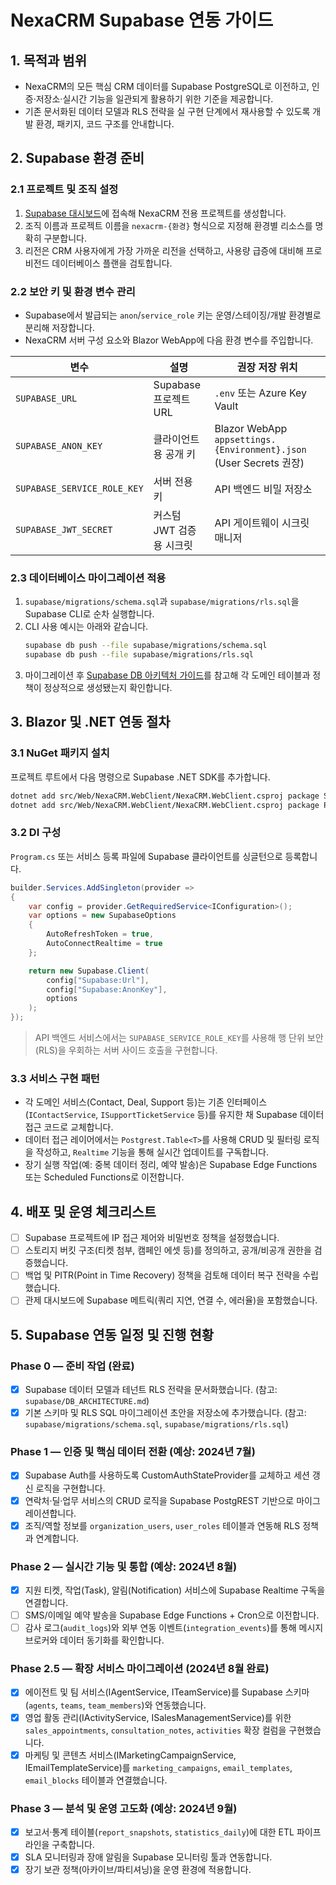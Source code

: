 # NexaCRM Supabase 연동 가이드

## 1. 목적과 범위
- NexaCRM의 모든 핵심 CRM 데이터를 Supabase PostgreSQL로 이전하고, 인증·저장소·실시간 기능을 일관되게 활용하기 위한 기준을 제공합니다.
- 기존 문서화된 데이터 모델과 RLS 전략을 실 구현 단계에서 재사용할 수 있도록 개발 환경, 패키지, 코드 구조를 안내합니다.

## 2. Supabase 환경 준비
### 2.1 프로젝트 및 조직 설정
1. [Supabase 대시보드](https://supabase.com/dashboard)에 접속해 NexaCRM 전용 프로젝트를 생성합니다.
2. 조직 이름과 프로젝트 이름을 `nexacrm-{환경}` 형식으로 지정해 환경별 리소스를 명확히 구분합니다.
3. 리전은 CRM 사용자에게 가장 가까운 리전을 선택하고, 사용량 급증에 대비해 프로 비전드 데이터베이스 플랜을 검토합니다.

### 2.2 보안 키 및 환경 변수 관리
- Supabase에서 발급되는 `anon`/`service_role` 키는 운영/스테이징/개발 환경별로 분리해 저장합니다.
- NexaCRM 서버 구성 요소와 Blazor WebApp에 다음 환경 변수를 주입합니다.

| 변수 | 설명 | 권장 저장 위치 |
| --- | --- | --- |
| `SUPABASE_URL` | Supabase 프로젝트 URL | `.env` 또는 Azure Key Vault |
| `SUPABASE_ANON_KEY` | 클라이언트용 공개 키 | Blazor WebApp `appsettings.{Environment}.json` (User Secrets 권장) |
| `SUPABASE_SERVICE_ROLE_KEY` | 서버 전용 키 | API 백엔드 비밀 저장소 |
| `SUPABASE_JWT_SECRET` | 커스텀 JWT 검증용 시크릿 | API 게이트웨이 시크릿 매니저 |

### 2.3 데이터베이스 마이그레이션 적용
1. `supabase/migrations/schema.sql`과 `supabase/migrations/rls.sql`을 Supabase CLI로 순차 실행합니다.
2. CLI 사용 예시는 아래와 같습니다.
   ```bash
   supabase db push --file supabase/migrations/schema.sql
   supabase db push --file supabase/migrations/rls.sql
   ```
3. 마이그레이션 후 [Supabase DB 아키텍처 가이드](DB_ARCHITECTURE.md)를 참고해 각 도메인 테이블과 정책이 정상적으로 생성됐는지 확인합니다.

## 3. Blazor 및 .NET 연동 절차
### 3.1 NuGet 패키지 설치
프로젝트 루트에서 다음 명령으로 Supabase .NET SDK를 추가합니다.
```bash
dotnet add src/Web/NexaCRM.WebClient/NexaCRM.WebClient.csproj package Supabase
dotnet add src/Web/NexaCRM.WebClient/NexaCRM.WebClient.csproj package Postgrest
```

### 3.2 DI 구성
`Program.cs` 또는 서비스 등록 파일에 Supabase 클라이언트를 싱글턴으로 등록합니다.
```csharp
builder.Services.AddSingleton(provider =>
{
    var config = provider.GetRequiredService<IConfiguration>();
    var options = new SupabaseOptions
    {
        AutoRefreshToken = true,
        AutoConnectRealtime = true
    };

    return new Supabase.Client(
        config["Supabase:Url"],
        config["Supabase:AnonKey"],
        options
    );
});
```
> API 백엔드 서비스에서는 `SUPABASE_SERVICE_ROLE_KEY`를 사용해 행 단위 보안(RLS)을 우회하는 서버 사이드 호출을 구현합니다.

### 3.3 서비스 구현 패턴
- 각 도메인 서비스(Contact, Deal, Support 등)는 기존 인터페이스(`IContactService`, `ISupportTicketService` 등)를 유지한 채 Supabase 데이터 접근 코드로 교체합니다.
- 데이터 접근 레이어에서는 `Postgrest.Table<T>`를 사용해 CRUD 및 필터링 로직을 작성하고, `Realtime` 기능을 통해 실시간 업데이트를 구독합니다.
- 장기 실행 작업(예: 중복 데이터 정리, 예약 발송)은 Supabase Edge Functions 또는 Scheduled Functions로 이전합니다.

## 4. 배포 및 운영 체크리스트
- [ ] Supabase 프로젝트에 IP 접근 제어와 비밀번호 정책을 설정했습니다.
- [ ] 스토리지 버킷 구조(티켓 첨부, 캠페인 에셋 등)를 정의하고, 공개/비공개 권한을 검증했습니다.
- [ ] 백업 및 PITR(Point in Time Recovery) 정책을 검토해 데이터 복구 전략을 수립했습니다.
- [ ] 관제 대시보드에 Supabase 메트릭(쿼리 지연, 연결 수, 에러율)을 포함했습니다.

## 5. Supabase 연동 일정 및 진행 현황
### Phase 0 — 준비 작업 (완료)
- [x] Supabase 데이터 모델과 테넌트 RLS 전략을 문서화했습니다. (참고: `supabase/DB_ARCHITECTURE.md`)
- [x] 기본 스키마 및 RLS SQL 마이그레이션 초안을 저장소에 추가했습니다. (참고: `supabase/migrations/schema.sql`, `supabase/migrations/rls.sql`)

### Phase 1 — 인증 및 핵심 데이터 전환 (예상: 2024년 7월)
- [x] Supabase Auth를 사용하도록 CustomAuthStateProvider를 교체하고 세션 갱신 로직을 구현합니다.
- [x] 연락처·딜·업무 서비스의 CRUD 로직을 Supabase PostgREST 기반으로 마이그레이션합니다.
- [x] 조직/역할 정보를 `organization_users`, `user_roles` 테이블과 연동해 RLS 정책과 연계합니다.

### Phase 2 — 실시간 기능 및 통합 (예상: 2024년 8월)
- [x] 지원 티켓, 작업(Task), 알림(Notification) 서비스에 Supabase Realtime 구독을 연결합니다.
- [ ] SMS/이메일 예약 발송을 Supabase Edge Functions + Cron으로 이전합니다.
- [ ] 감사 로그(`audit_logs`)와 외부 연동 이벤트(`integration_events`)를 통해 메시지 브로커와 데이터 동기화를 확인합니다.

### Phase 2.5 — 확장 서비스 마이그레이션 (2024년 8월 완료)
- [x] 에이전트 및 팀 서비스(IAgentService, ITeamService)를 Supabase 스키마(`agents`, `teams`, `team_members`)와 연동했습니다.
- [x] 영업 활동 관리(IActivityService, ISalesManagementService)를 위한 `sales_appointments`, `consultation_notes`, `activities` 확장 컬럼을 구현했습니다.
- [x] 마케팅 및 콘텐츠 서비스(IMarketingCampaignService, IEmailTemplateService)를 `marketing_campaigns`, `email_templates`, `email_blocks` 테이블과 연결했습니다.

### Phase 3 — 분석 및 운영 고도화 (예상: 2024년 9월)
- [x] 보고서·통계 테이블(`report_snapshots`, `statistics_daily`)에 대한 ETL 파이프라인을 구축합니다.
- [x] SLA 모니터링과 장애 알림을 Supabase 모니터링 툴과 연동합니다.
- [x] 장기 보관 정책(아카이브/파티셔닝)을 운영 환경에 적용합니다.
